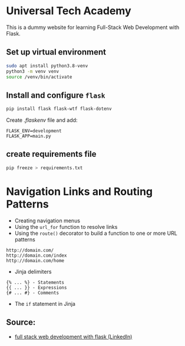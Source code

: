 # Universal Tech Academy
This is a dummy website for learning Full-Stack Web Development with Flask.

## Set up virtual environment
```Bash
sudo apt install python3.8-venv
python3 -m venv venv
source /venv/bin/activate
```
## Install and configure `flask`
```Bash
pip install flask flask-wtf flask-dotenv
```

Create _.flaskenv_ file and add:

  ```
  FLASK_ENV=development
  FLASK_APP=main.py
  ```

## create requirements file
```Bash
pip freeze > requirements.txt
```


# Navigation Links and Routing Patterns
- Creating navigation menus
- Using the `url_for` function to resolve links
- Using the `route()` decorator to build a function to one or more URL patterns
```
http://domain.com/
http://domain.com/index
http://domain.com/home
```

- Jinja delimiters
```
{% ... %} - Statements
{{ ... }} - Expressions
{# ... #} - Comments
```
- The `if` statement in Jinja


## Source:
- [full stack web development with flask (LinkedIn)](linkedin.com/learning/full-stack-web-development-with-flask/)
